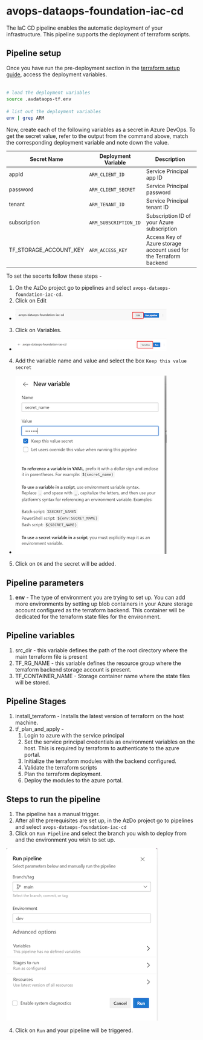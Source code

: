# avops-dataops-foundation-iac-cd

The IaC CD pipeline enables the automatic deployment of your infrastructure. This pipeline supports the deployment of terraform scripts. 

## Pipeline setup

Once you have run the pre-deployment section in the [terraform setup guide](../terraform/root/README.md), access the deployment variables.

```bash

# load the deployment variables
source .avdataops-tf.env

# list out the deployment variables
env | grep ARM

```

Now, create each of the following variables as a secret in Azure DevOps. To get the secret value, refer to the output from the command above, match the corresponding deployment variable and note down the value.

| Secret Name | Deployment Variable | Description | 
| ------------- | ------------- | ------------- |
| appId  | `ARM_CLIENT_ID` | Service Principal app ID | 
| password | `ARM_CLIENT_SECRET` | Service Principal password |
| tenant | `ARM_TENANT_ID` | Service Principal tenant ID |
| subscription | `ARM_SUBSCRIPTION_ID` | Subscription ID of your Azure subscription |
| TF_STORAGE_ACCOUNT_KEY | `ARM_ACCESS_KEY` | Access Key of Azure storage account used for the Terraform backend |

To set the secerts follow these steps - 
1. On the AzDo project go to pipelines and select `avops-dataops-foundation-iac-cd`. 
2. Click on Edit 
  - ![edit_pipeline](./images/edit_pipeline.png)
3. Click on Variables. 
  - ![pipeline_variable](./images/variables.png)
4. Add the variable name and value and select the box `Keep this value secret`
  - ![add_seceret](./images/add_seceret.png)
5. Click on `OK` and the secret will be added. 

## Pipeline parameters 

1. **env** - The type of environment you are trying to set up. You can add more environments by setting up blob containers in your Azure storage account configured as the terraform backend. This container will be dedicated for the terraform state files for the environment.

## Pipeline variables 

1. src_dir - this variable defines the path of the root directory where the main terraform file is present
2. TF_RG_NAME - this variable defines the resource group where the terraform backend storage account is present.
4. TF_CONTAINER_NAME - Storage container name where the state files will be stored.

## Pipeline Stages 

1. install_terraform - Installs the latest version of terraform on the host machine. 
2. tf_plan_and_apply - 
    1. Login to azure with the service principal
    1. Set the service principal credentials as environment variables on the host. This is required by terraform to authenticate to the azure portal.
    1. Initialize the terraform modules with the backend configured. 
    1. Validate the terraform scripts
    1. Plan the terraform deployment.
    1. Deploy the modules to the azure portal. 

## Steps to run the pipeline

1. The pipeline has a manual trigger.
2. After all the prerequisites are set up, in the AzDo project go to pipelines and select `avops-dataops-foundation-iac-cd`
3. Click on `Run Pipeline` and select the branch you wish to deploy from and the environment you wish to set up.

![infra-cd](./images/infra-cd.png)

4. Click on `Run` and your pipeline will be triggered. 

